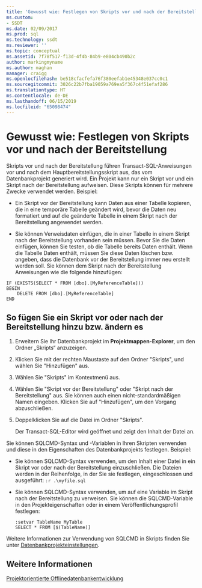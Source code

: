```yaml
---
title: 'Gewusst wie: Festlegen von Skripts vor und nach der Bereitstellung | Microsoft-Dokumentation'
ms.custom:
- SSDT
ms.date: 02/09/2017
ms.prod: sql
ms.technology: ssdt
ms.reviewer: ''
ms.topic: conceptual
ms.assetid: 7f78f517-f13d-4f4b-84b9-e804cb490b2c
author: markingmyname
ms.author: maghan
manager: craigg
ms.openlocfilehash: be518cfacfefa76f380eefab1e45348e037cc0c1
ms.sourcegitcommit: 3026c22b7fba19059a769ea5f367c4f51efaf286
ms.translationtype: HT
ms.contentlocale: de-DE
ms.lasthandoff: 06/15/2019
ms.locfileid: "65098474"
---
```

# <a name="how-to-specify-predeployment-or-postdeployment-scripts"></a>Gewusst wie: Festlegen von Skripts vor und nach der Bereitstellung
Skripts vor und nach der Bereitstellung führen Transact\-SQL-Anweisungen vor und nach dem Hauptbereitstellungsskript aus, das vom Datenbankprojekt generiert wird. Ein Projekt kann nur ein Skript vor und ein Skript nach der Bereitstellung aufweisen. Diese Skripts können für mehrere Zwecke verwendet werden. Beispiel:  
  
-   Ein Skript vor der Bereitstellung kann Daten aus einer Tabelle kopieren, die in eine temporäre Tabelle geändert wird, bevor die Daten neu formatiert und auf die geänderte Tabelle in einem Skript nach der Bereitstellung angewendet werden.  
  
-   Sie können Verweisdaten einfügen, die in einer Tabelle in einem Skript nach der Bereitstellung vorhanden sein müssen. Bevor Sie die Daten einfügen, können Sie testen, ob die Tabelle bereits Daten enthält. Wenn die Tabelle Daten enthält, müssen Sie diese Daten löschen bzw. angeben, dass die Datenbank vor der Bereitstellung immer neu erstellt werden soll. Sie können dem Skript nach der Bereitstellung Anweisungen wie die folgende hinzufügen:  
  
```  
IF (EXISTS(SELECT * FROM [dbo].[MyReferenceTable]))  
BEGIN  
    DELETE FROM [dbo].[MyReferenceTable]  
END  
```  
  
## <a name="to-add-and-modify-a-pre--or-post-deployment-script"></a>So fügen Sie ein Skript vor oder nach der Bereitstellung hinzu bzw. ändern es  
  
1.  Erweitern Sie Ihr Datenbankprojekt im **Projektmappen-Explorer**, um den Ordner „Skripts“ anzuzeigen.  
  
2.  Klicken Sie mit der rechten Maustaste auf den Ordner "Skripts", und wählen Sie "Hinzufügen" aus.  
  
3.  Wählen Sie "Skripts" im Kontextmenü aus.  
  
4.  Wählen Sie "Skript vor der Bereitstellung" oder "Skript nach der Bereitstellung" aus. Sie können auch einen nicht-standardmäßigen Namen eingeben. Klicken Sie auf "Hinzufügen", um den Vorgang abzuschließen.  
  
5.  Doppelklicken Sie auf die Datei im Ordner "Skripts".  
  
    Der Transact\-SQL-Editor wird geöffnet und zeigt den Inhalt der Datei an.  
  
Sie können SQLCMD-Syntax und -Variablen in Ihren Skripten verwenden und diese in den Eigenschaften des Datenbankprojekts festlegen. Beispiel:  
  
-   Sie können SQLCMD-Syntax verwenden, um den Inhalt einer Datei in ein Skript vor oder nach der Bereitstellung einzuschließen. Die Dateien werden in der Reihenfolge, in der Sie sie festlegen, eingeschlossen und ausgeführt: `:r .\myfile.sql`  
  
-   Sie können SQLCMD-Syntax verwenden, um auf eine Variable im Skript nach der Bereitstellung zu verweisen. Sie können die SQLCMD-Variable in den Projekteigenschaften oder in einem Veröffentlichungsprofil festlegen:  
  
    ```  
    :setvar TableName MyTable  
    SELECT * FROM [$(TableName)]  
    ```  
  
Weitere Informationen zur Verwendung von SQLCMD in Skripts finden Sie unter [Datenbankprojekteinstellungen](../ssdt/database-project-settings.md).  
  
## <a name="see-also"></a>Weitere Informationen  
[Projektorientierte Offlinedatenbankentwicklung](../ssdt/project-oriented-offline-database-development.md)  
  
